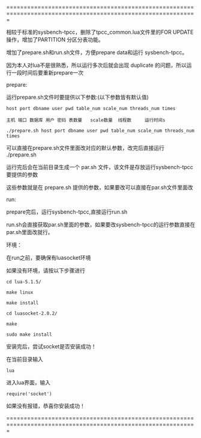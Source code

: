 =============================================================================================================

相较于标准的sysbench-tpcc，删除了tpcc_common.lua文件里的FOR UPDATE操作，增加了PARTITION 分区分表功能。

增加了prepare.sh和run.sh文件，方便prepare data和运行 sysbench-tpcc。

因为本人对lua不是很熟悉，所以运行多次后就会出现 duplicate 的问题，所以运行一段时间后要重新prepare一次

prepare:

运行prepare.sh文件时要提供以下参数:(以下参数皆有默认值)

	host port dbname user pwd table_num scale_num threads_num times

	主机 端口 数据库 用户 密码 表数量   scale数量  线程数     运行时间s

	./prepare.sh host port dbname user pwd table_num scale_num threads_num times

可以直接在prepare.sh文件里面改对应的默认参数，改完后直接运行 ./prepare.sh

运行完后会在当前目录生成一个 par.sh 文件，该文件是存放运行sysbench-tpcc要提供的参数

这些参数就是在 prepare.sh 提供的参数，如果要改可以直接在par.sh文件里面改

run:

prepare完后，运行sysbench-tpcc,直接运行run.sh

run.sh会直接获取par.sh里面的参数，如果要改sysbench-tpcc的运行参数直接在par.sh里面改就行。

环境：

在run之前，要确保有luasocket环境

如果没有环境，请按以下步骤进行

	cd lua-5.1.5/

	make linux

	make install

	cd luasocket-2.0.2/

	make 

	sudo make install

安装完后，尝试socket是否安装成功！

在当前目录输入

	lua

进入lua界面，输入

	require('socket')

如果没有报错，恭喜你安装成功！

=============================================================================================================
